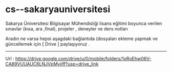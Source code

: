 # cs--sakaryauniversitesi
Sakarya Üniversitesi Bilgisayar Mühendisliği lisans eğitimi boyunca verilen sınavlar (kısa, ara ,final), projeler , deneyler ve ders notları 


 Aradın ne varsa hepsi aşagdaki bağlantıda (dosyaları ekleme yapmak ve güncellemek  için [ Drive ] paylaşıyoruz .

*************************************************************************************************************


 Url : https://drive.google.com/drive/u/0/mobile/folders/1oRoEhw06V-CA89VUUAUC6LNJVpMyiiff?usp=drive_link
